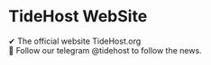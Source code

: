 # TideHost WebSite 

✔ The official website TideHost.org  
📰 Follow our telegram @tidehost to follow the news.
